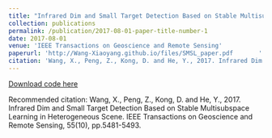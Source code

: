 ```yaml
---
title: "Infrared Dim and Small Target Detection Based on Stable Multisubspace Learning in Heterogeneous Scene"
collection: publications
permalink: /publication/2017-08-01-paper-title-number-1
date: 2017-08-01
venue: 'IEEE Transactions on Geoscience and Remote Sensing'
paperurl: 'http://Wang-Xiaoyang.github.io/files/SMSL_paper.pdf       '
citation: 'Wang, X., Peng, Z., Kong, D. and He, Y., 2017. Infrared Dim and Small Target Detection Based on Stable Multisubspace Learning in Heterogeneous Scene. IEEE Transactions on Geoscience and Remote Sensing, 55(10), pp.5481-5493.'
---
```


<a href='http://Wang-Xiaoyang.github.io/files/SMSL_Wang.zip'>Download code here</a>

Recommended citation: Wang, X., Peng, Z., Kong, D. and He, Y., 2017. Infrared Dim and Small Target Detection Based on Stable Multisubspace Learning in Heterogeneous Scene. IEEE Transactions on Geoscience and Remote Sensing, 55(10), pp.5481-5493.